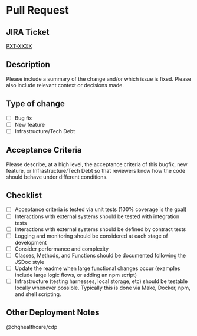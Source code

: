 # Pull Request

## JIRA Ticket

[PXT-XXXX](https://chghealthcare.atlassian.net/browse/PXT-XXXX)

## Description

Please include a summary of the change and/or which issue is fixed. Please also include relevant context or decisions made.

## Type of change

- [ ] Bug fix
- [ ] New feature
- [ ] Infrastructure/Tech Debt

## Acceptance Criteria

Please describe, at a high level, the acceptance criteria of this bugfix, new feature, or Infrastructure/Tech Debt so that reviewers know how the code should behave under different conditions.

## Checklist

- [ ] Acceptance criteria is tested via unit tests (100% coverage is the goal)
- [ ] Interactions with external systems should be tested with integration tests
- [ ] Interactions with external systems should be defined by contract tests
- [ ] Logging and monitoring should be considered at each stage of development
- [ ] Consider performance and complexity
- [ ] Classes, Methods, and Functions should be documented following the JSDoc style
- [ ] Update the readme when large functional changes occur (examples include large logic flows, or adding an npm script)
- [ ] Infrastructure (testing harnesses, local storage, etc) should be testable locally whenever possible. Typically this is done via Make, Docker, npm, and shell scripting.

## Other Deployment Notes

@chghealthcare/cdp
